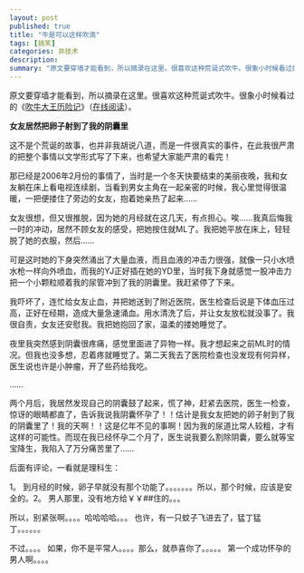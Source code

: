 ```yaml
---
layout: post
published: true
title: "牛是可以这样吹滴"
tags: [搞笑]
categories: 非技术    
description: 
summary: "原文要穿墙才能看到，所以摘录在这里。很喜欢这种荒诞式吹牛。很象小时候看过的《吹牛大王历险记》（在线阅读）。 女友居然把卵子射到了我的阴囊里 这不是个荒诞的故事，也并非我胡说八道，而是一件很真实的事件，在此我很严肃的把整个事情以文学形式写了下"
---
```

原文要穿墙才能看到，所以摘录在这里。很喜欢这种荒诞式吹牛。很象小时候看过的《[吹牛大王历险记][Link 1]》（[在线阅读][Link 2]）。  
  
**女友居然把卵子射到了我的阴囊里**  
  
这不是个荒诞的故事，也并非我胡说八道，而是一件很真实的事件，在此我很严肃的把整个事情以文学形式写了下来，也希望大家能严肃的看完！  
  
那已经是2006年2月份的事情了，当时是一个冬天快要结束的美丽夜晚，我和女友躺在床上看电视连续剧，当看到男女主角在一起亲密的时候，我心里觉得很温暖，一把便搂住了旁边的女友，抱着她亲热了起来……  
  
女友很想，但又很推脱，因为她的月经就在这几天，有点担心。唉……我真后悔我一时的冲动，居然不顾女友的感受，把她按住就ML了。我把她平放在床上，轻轻脱了她的衣服，然后……  
  
可是这时她的下身突然涌出了大量血液，而且血液的冲击力很强，就像一只小水喷水枪一样向外喷血，而我的YJ正好插在她的YD里，当时我下身就感觉一股冲击力把一个小颗粒顺着我的尿管冲到了我的阴囊里。我赶紧停了下来。  
  
我吓坏了，连忙给女友止血，并把她送到了附近医院，医生检查后说是下体血压过高，正好在经期，造成大量急速涌血。用水清洗了后，并让女友放松就没事了。我很自责，女友还安慰我。我把她抱回了家，温柔的搂她睡觉了。  
  
夜里我突然感到阴囊很疼痛，感觉里面进了异物一样。我才想起来之前ML时的情况。但我也没多想，忍着疼就睡觉了。第二天我去了医院检查也没发现有何异样，医生说也许是小肿瘤，开了些药给我吃。  
  
……  
  
两个月后，我居然发现自己的阴囊鼓了起来，慌了神，赶紧去医院，医生一检查，惊讶的眼睛都直了，告诉我说我阴囊怀孕了！！估计是我女友把她的卵子射到了我的阴囊里了！我的天啊！！这是亿年不见的事啊！因为我的尿道比常人较粗，才有这样的可能性。而现在我已经怀孕二个月了，医生说我要么割除阴囊，要么就等宝宝降生，我陷入了万分痛苦里了……  
  
后面有评论，一看就是理科生：  
  
1。 到月经的时候，卵子早就没有那个功能了。。。。。。。所以，那个时候，应该是安全的。2。 男人那里，没有地方给￥￥\#\#住的。。。  
  
所以，别紧张啊。。。。哈哈哈哈。。。 也许，有一只蚊子飞进去了，猛丁猛丁。。。。。。  
  
不过。。。。 如果，你不是平常人。。。。那么，就恭喜你了。。。。。 第一个成功怀孕的男人啊。。。。


[Link 1]: http://www.douban.com/subject_search?search_text=%E5%90%B9%E7%89%9B%E5%A4%A7%E7%8E%8B%E5%8E%86%E9%99%A9%E8%AE%B0&cat=1001
[Link 2]: http://www.white-collar.net/child/fairy_tale/04_cnlx/000.htm